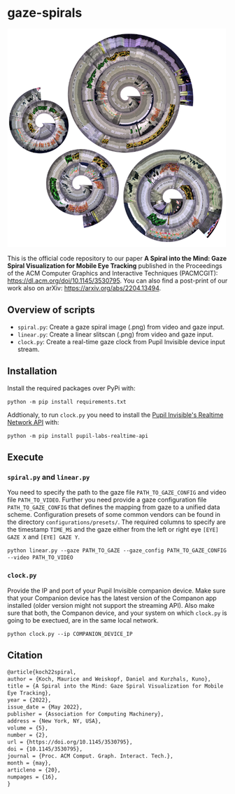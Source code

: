 # gaze-spirals

<img src="teaser.png" width="500" height="500">

This is the official code repository to our paper **A Spiral into the Mind: Gaze Spiral Visualization for Mobile Eye Tracking** published in the Proceedings of the ACM Computer Graphics and Interactive Techniques (PACMCGIT): https://dl.acm.org/doi/10.1145/3530795.
You can also find a post-print of our work also on arXiv: https://arxiv.org/abs/2204.13494.


## Overview of scripts

- `spiral.py`: Create a gaze spiral image (.png) from video and gaze input.
- `linear.py`: Create a linear slitscan (.png) from video and gaze input.
- `clock.py`: Create a real-time gaze clock from Pupil Invisible device input stream.


## Installation

Install the required packages over PyPi with: 

```
python -m pip install requirements.txt
```

Addtionaly, to run `clock.py` you need to install the [Pupil Invisible's Realtime Network API](https://github.com/pupil-labs/realtime-network-api) with:

```
python -m pip install pupil-labs-realtime-api
```

## Execute

### `spiral.py` and `linear.py` 

You need to specify the path to the gaze file `PATH_TO_GAZE_CONFIG`  and video file `PATH_TO_VIDEO`.
Further you need provide a gaze configuration file `PATH_TO_GAZE_CONFIG` that defines the mapping from gaze to a unified data scheme.
Configuration presets of some common vendors can be found in the directory `configurations/presets/`.
The required columns to specify are the timestamp `TIME_MS` and the gaze either from the left or right eye `[EYE] GAZE X` and `[EYE] GAZE Y`.

```
python linear.py --gaze PATH_TO_GAZE --gaze_config PATH_TO_GAZE_CONFIG --video PATH_TO_VIDEO
```

### `clock.py` 

Provide the IP and port of your Pupil Invisible companion device.
Make sure that your Companion device has the latest version of the Companon app installed (older version might not support the streaming API).
Also make sure that both, the Companon device, and your system on which `clock.py` is going to be exectued, are in the same local network.

```
python clock.py --ip COMPANION_DEVICE_IP
```

## Citation

```
@article{koch22spiral,
author = {Koch, Maurice and Weiskopf, Daniel and Kurzhals, Kuno},
title = {A Spiral into the Mind: Gaze Spiral Visualization for Mobile Eye Tracking},
year = {2022},
issue_date = {May 2022},
publisher = {Association for Computing Machinery},
address = {New York, NY, USA},
volume = {5},
number = {2},
url = {https://doi.org/10.1145/3530795},
doi = {10.1145/3530795},
journal = {Proc. ACM Comput. Graph. Interact. Tech.},
month = {may},
articleno = {20},
numpages = {16},
}
```

